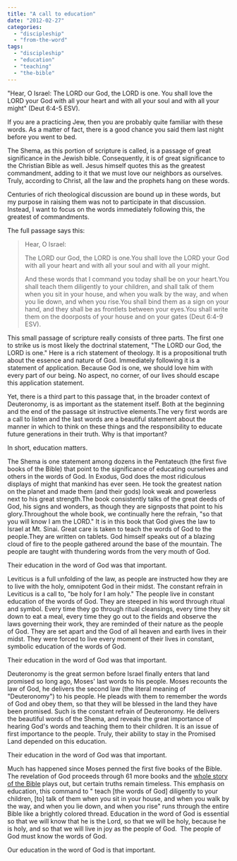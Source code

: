 ```yaml
---
title: "A call to education"
date: "2012-02-27"
categories: 
  - "discipleship"
  - "from-the-word"
tags: 
  - "discipleship"
  - "education"
  - "teaching"
  - "the-bible"
---
```


"Hear, O Israel: The LORD our God, the LORD is one. You shall love the LORD your God with all your heart and with all your soul and with all your might" (Deut 6:4-5 ESV).

If you are a practicing Jew, then you are probably quite familiar with these words. As a matter of fact, there is a good chance you said them last night before you went to bed.

The Shema, as this portion of scripture is called, is a passage of great significance in the Jewish bible. Consequently, it is of great significance to the Christian Bible as well. Jesus himself quotes this as the greatest commandment, adding to it that we must love our neighbors as ourselves. Truly, according to Christ, all the law and the prophets hang on these words.

Centuries of rich theological discussion are bound up in these words, but my purpose in raising them was not to participate in that discussion. Instead, I want to focus on the words immediately following this, the greatest of commandments.

The full passage says this:

> Hear, O Israel:
> 
> The LORD our God, the LORD is one.You shall love the LORD your God with all your heart and with all your soul and with all your might.
> 
> And these words that I command you today shall be on your heart.You shall teach them diligently to your children, and shall talk of them when you sit in your house, and when you walk by the way, and when you lie down, and when you rise.You shall bind them as a sign on your hand, and they shall be as frontlets between your eyes.You shall write them on the doorposts of your house and on your gates (Deut 6:4-9 ESV).

This small passage of scripture really consists of three parts. The first one to strike us is most likely the doctrinal statement, "The LORD our God, the LORD is one." Here is a rich statement of theology. It is a propositional truth about the essence and nature of God. Immediately following it is a statement of application. Because God is one, we should love him with every part of our being. No aspect, no corner, of our lives should escape this application statement.

Yet, there is a third part to this passage that, in the broader context of Deuteronomy, is as important as the statement itself. Both at the beginning and the end of the passage sit instructive elements.The very first words are a call to listen and the last words are a beautiful statement about the manner in which to think on these things and the responsibility to educate future generations in their truth. Why is that important?

In short, education matters.

The Shema is one statement among dozens in the Pentateuch (the first five books of the Bible) that point to the significance of educating ourselves and others in the words of God. In Exodus, God does the most ridiculous displays of might that mankind has ever seen. He took the greatest nation on the planet and made them (and their gods) look weak and powerless next to his great strength.The book consistently talks of the great deeds of God, his signs and wonders, as though they are signposts that point to his glory.Throughout the whole book, we continually here the refrain, "so that you will know I am the LORD." It is in this book that God gives the law to Israel at Mt. Sinai. Great care is taken to teach the words of God to the people.They are written on tablets. God himself speaks out of a blazing cloud of fire to the people gathered around the base of the mountain. The people are taught with thundering words from the very mouth of God.

Their education in the word of God was that important.

Leviticus is a full unfolding of the law, as people are instructed how they are to live with the holy, omnipotent God in their midst. The constant refrain in Leviticus is a call to, "be holy for I am holy." The people live in constant education of the words of God. They are steeped in his word through ritual and symbol. Every time they go through ritual cleansings, every time they sit down to eat a meal, every time they go out to the fields and observe the laws governing their work, they are reminded of their nature as the people of God. They are set apart and the God of all heaven and earth lives in their midst. They were forced to live every moment of their lives in constant, symbolic education of the words of God.

Their education in the word of God was that important.

Deuteronomy is the great sermon before Israel finally enters that land promised so long ago, Moses' last words to his people. Moses recounts the law of God, he delivers the second law (the literal meaning of "Deuteronomy") to his people. He pleads with them to remember the words of God and obey them, so that they will be blessed in the land they have been promised. Such is the constant refrain of Deuteronomy. He delivers the beautiful words of the Shema, and reveals the great importance of hearing God's words and teaching them to their children. It is an issue of first importance to the people. Truly, their ability to stay in the Promised Land depended on this education.

Their education in the word of God was that important.

Much has happened since Moses penned the first five books of the Bible. The revelation of God proceeds through 61 more books and the [whole story of the Bible](http://blog.keelancook.com/2012/02/one-big-story.html "One big story") plays out, but certain truths remain timeless. This emphasis on education, this command to " teach \[the words of God\] diligently to your children, \[to\] talk of them when you sit in your house, and when you walk by the way, and when you lie down, and when you rise" runs through the entire Bible like a brightly colored thread. Education in the word of God is essential so that we will know that he is the Lord, so that we will be holy, because he is holy, and so that we will live in joy as the people of God.  The people of God must know the words of God.

Our education in the word of God is that important.

